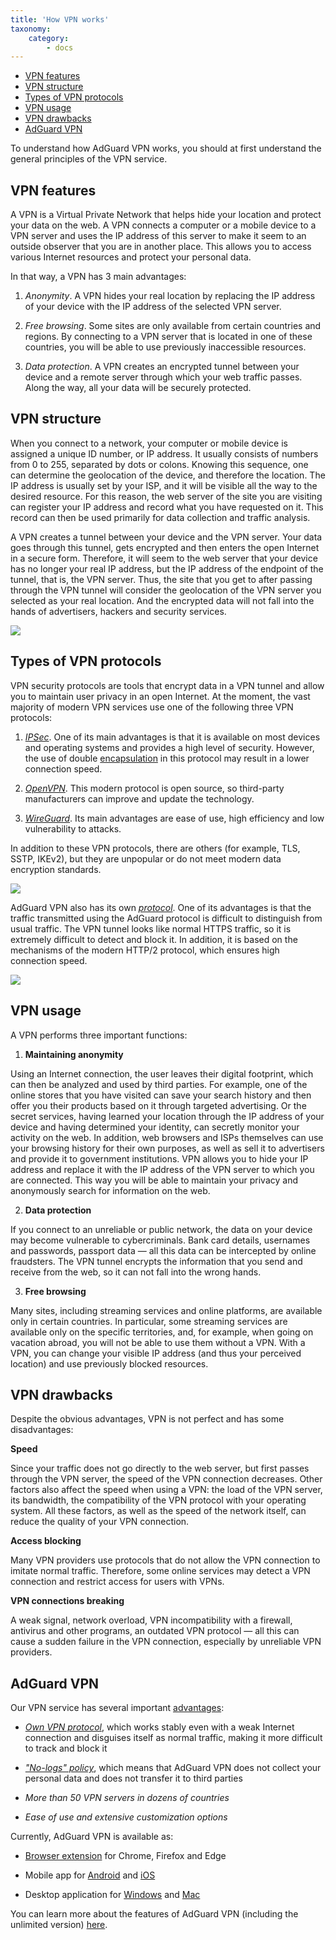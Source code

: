 ```yaml
---
title: 'How VPN works'
taxonomy:
    category:
        - docs
---
```

* [VPN features](#features)
* [VPN structure](#structure)
* [Types of VPN protocols](#types)
* [VPN usage](#use)
* [VPN drawbacks](#drawbacks)
* [AdGuard VPN](#adguard-vpn)

To understand how AdGuard VPN works, you should at first understand the general principles of the VPN service.

<a name="features"></a>

## VPN features

A VPN is a Virtual Private Network that helps hide your location and protect your data on the web. A VPN connects a computer or a mobile device to a VPN server and uses the IP address of this server to make it seem to an outside observer that you are in another place. This allows you to access various Internet resources and protect your personal data.

In that way, a VPN has 3 main advantages:

1. *Anonymity*. A VPN hides your real location by replacing the IP address of your device with the IP address of the selected VPN server.

2. *Free browsing*. Some sites are only available from certain countries and regions. By connecting to a VPN server that is located in one of these countries, you will be able to use previously inaccessible resources.

3. *Data protection*. A VPN creates an encrypted tunnel between your device and a remote server through which your web traffic passes. Along the way, all your data will be securely protected.

<a name="structure"></a>

## VPN structure

When you connect to a network, your computer or mobile device is assigned a unique ID number, or IP address. It usually consists of numbers from 0 to 255, separated by dots or colons. Knowing this sequence, one can determine the geolocation of the device, and therefore the location. The IP address is usually set by your ISP, and it will be visible all the way to the desired resource. For this reason, the web server of the site you are visiting can register your IP address and record what you have requested on it. This record can then be used primarily for data collection and traffic analysis.

A VPN creates a tunnel between your device and the VPN server. Your data goes through this tunnel, gets encrypted and then enters the open Internet in a secure form. Therefore, it will seem to the web server that your device has no longer your real IP address, but the IP address of the endpoint of the tunnel, that is, the VPN server. Thus, the site that you get to after passing through the VPN tunnel will consider the geolocation of the VPN server you selected as your real location. And the encrypted data will not fall into the hands of advertisers, hackers and security services.

<img src="https://cdn.adguard.com/public/Adguard/Website/Images/seo/en/how_vpn_3.jpg" style="max-width: 350px; ">

<a name="types"></a>

## Types of VPN protocols

VPN security protocols are tools that encrypt data in a VPN tunnel and allow you to maintain user privacy in an open Internet. At the moment, the vast majority of modern VPN services use one of the following three VPN protocols:

1. [*IPSec*](https://en.wikipedia.org/wiki/IPsec). One of its main advantages is that it is available on most devices and operating systems and provides a high level of security. However, the use of double [encapsulation](https://en.wikipedia.org/wiki/Encapsulation_(networking)) in this protocol may result in a lower connection speed.

2. [*OpenVPN*](https://en.wikipedia.org/wiki/OpenVPN). This modern protocol is open source, so third-party manufacturers can improve and update the technology.

3. [*WireGuard*](https://en.wikipedia.org/wiki/WireGuard). Its main advantages are ease of use, high efficiency and low vulnerability to attacks.

In addition to these VPN protocols, there are others (for example, TLS, SSTP, IKEv2), but they are unpopular or do not meet modern data encryption standards.

<object data="https://cdn.adguard.com/public/Adguard/Blog/vpn/protocol/4.svg" type="image/svg+xml">
    <img src="https://cdn.adguard.com/public/Adguard/Blog/vpn/protocol/4.svg"></object>

AdGuard VPN also has its own [*protocol*](http://kb.adguard.com/en/vpn/adguard-vpn-general/how-adguard-vpn-protocol-works). One of its advantages is that the traffic transmitted using the AdGuard protocol is difficult to distinguish from usual traffic. The VPN tunnel looks like normal HTTPS traffic, so it is extremely difficult to detect and block it. In addition, it is based on the mechanisms of the modern HTTP/2 protocol, which ensures high connection speed.

<object data="https://cdn.adguard.com/public/Adguard/Blog/vpn/protocol/5.svg" type="image/svg+xml">
    <img src="https://cdn.adguard.com/public/Adguard/Blog/vpn/protocol/5.svg"></object>

<a name="use"></a>

## VPN usage

A VPN performs three important functions:

1. **Maintaining anonymity**

Using an Internet connection, the user leaves their digital footprint, which can then be analyzed and used by third parties. For example, one of the online stores that you have visited can save your search history and then offer you their products based on it through targeted advertising. Or the secret services, having learned your location through the IP address of your device and having determined your identity, can secretly monitor your activity on the web. In addition, web browsers and ISPs themselves can use your browsing history for their own purposes, as well as sell it to advertisers and provide it to government institutions. VPN allows you to hide your IP address and replace it with the IP address of the VPN server to which you are connected. This way you will be able to maintain your privacy and anonymously search for information on the web.

2. **Data protection**

If you connect to an unreliable or public network, the data on your device may become vulnerable to cybercriminals. Bank card details, usernames and passwords, passport data — all this data can be intercepted by online fraudsters. The VPN tunnel encrypts the information that you send and receive from the web, so it can not fall into the wrong hands.

3. **Free browsing**

Many sites, including streaming services and online platforms, are available only in certain countries. In particular, some streaming services are available only on the specific territories, and, for example, when going on vacation abroad, you will not be able to use them without a VPN. With a VPN, you can change your visible IP address (and thus your perceived location) and use previously blocked resources.

<a name="drawbacks"></a>

## VPN drawbacks

Despite the obvious advantages, VPN is not perfect and has some disadvantages:

**Speed**

Since your traffic does not go directly to the web server, but first passes through the VPN server, the speed of the VPN connection decreases. Other factors also affect the speed when using a VPN: the load of the VPN server, its bandwidth, the compatibility of the VPN protocol with your operating system. All these factors, as well as the speed of the network itself, can reduce the quality of your VPN connection.

**Access blocking**

Many VPN providers use protocols that do not allow the VPN connection to imitate normal traffic. Therefore, some online services may detect a VPN connection and restrict access for users with VPNs.

**VPN connections breaking**

A weak signal, network overload, VPN incompatibility with a firewall, antivirus and other programs, an outdated VPN protocol — all this can cause a sudden failure in the VPN connection, especially by unreliable VPN providers.

<a name="adguard-vpn"></a>

## AdGuard VPN

Our VPN service has several important [advantages](http://kb.adguard.com/en/vpn/adguard-vpn-general/adguard-vpn-is-the-better-option):

* [*Own VPN protocol*](http://kb.adguard.com/en/vpn/adguard-vpn-general/how-adguard-vpn-protocol-works), which works stably even with a weak Internet connection and disguises itself as normal traffic, making it more difficult to track and block it

* [*"No-logs" policy*](https://adguard-vpn.com/en/privacy.html), which means that AdGuard VPN does not collect your personal data and does not transfer it to third parties

* *More than 50 VPN servers in dozens of countries*

* *Ease of use and extensive customization options*

Currently, AdGuard VPN is available as:

* [Browser extension](http://kb.adguard.com/en/vpn/vpn-for-browser-extensions) for Chrome, Firefox and Edge

* Mobile app for [Android](http://kb.adguard.com/en/vpn/adguard-vpn-for-android) and [iOS](http://kb.adguard.com/en/vpn/adguard-vpn-for-ios)

* Desktop application for [Windows](http://kb.adguard.com/en/vpn/adguard-vpn-for-windows) and [Mac](http://kb.adguard.com/en/vpn/adguard-vpn-for-mac)

You can learn more about the features of AdGuard VPN (including the unlimited version) [here](https://adguard-vpn.com/en/welcome.html).